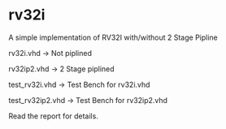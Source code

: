 # rv32i
A simple implementation of RV32I with/without 2 Stage Pipline

rv32i.vhd -> Not piplined

rv32ip2.vhd -> 2 Stage piplined

test_rv32i.vhd -> Test Bench for rv32i.vhd

test_rv32ip2.vhd -> Test Bench for rv32ip2.vhd

Read the report for details.
